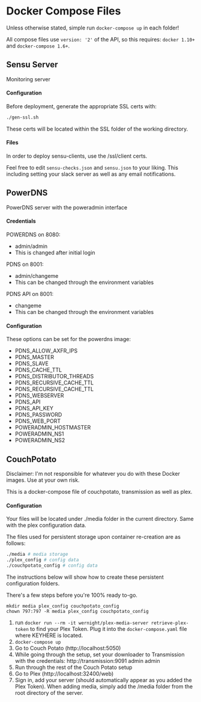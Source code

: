 # Docker Compose Files

Unless otherwise stated, simple run `docker-compose up` in each folder!

All compose files use `version: '2'` of the API, so this requires: `docker 1.10+` and `docker-compose 1.6+`.

## Sensu Server

Monitoring server

#### Configuration

Before deployment, generate the appropriate SSL certs with:
```sh
./gen-ssl.sh
```

These certs will be located within the SSL folder of the working directory.

#### Files

In order to deploy sensu-clients, use the /ssl/client certs.

Feel free to edit `sensu-checks.json` and `sensu.json` to your liking. This including setting your slack server as well as any email notifications.

## PowerDNS

PowerDNS server with the poweradmin interface

#### Credentials

POWERDNS on 8080: 
  - admin/admin
  - This is changed after initial login

PDNS on 8001:
  - admin/changeme
  - This can be changed through the environment variables

PDNS API on 8001:
  - changeme
  - This can be changed through the environment variables

#### Configuration

These options can be set for the powerdns image:

  - PDNS_ALLOW_AXFR_IPS
  - PDNS_MASTER
  - PDNS_SLAVE
  - PDNS_CACHE_TTL
  - PDNS_DISTRIBUTOR_THREADS
  - PDNS_RECURSIVE_CACHE_TTL
  - PDNS_RECURSIVE_CACHE_TTL
  - PDNS_WEBSERVER
  - PDNS_API
  - PDNS_API_KEY
  - PDNS_PASSWORD
  - PDNS_WEB_PORT
  - POWERADMIN_HOSTMASTER
  - POWERADMIN_NS1
  - POWERADMIN_NS2


## CouchPotato

Disclaimer: I'm not responsible for whatever you do with these Docker images. Use at your own risk.

This is a docker-compose file of couchpotato, transmission as well as plex.

#### Configuration

Your files will be located under ./media folder in the current directory.
Same with the plex configuration data.

The files used for persistent storage upon container re-creation are as follows:
```sh
./media # media storage
./plex_config # config data
./couchpotato_config # config data
```
The instructions below will show how to create these persistent configuration folders.

There's a few steps before you're 100% ready to-go.

```
mkdir media plex_config couchpotato_config
chown 797:797 -R media plex_config couchpotato_config
```
  1. run `docker run --rm -it wernight/plex-media-server retrieve-plex-token` to find your Plex Token. Plug it into the `docker-compose.yaml` file where KEYHERE is located.
  2. `docker-compose up`
  3. Go to Couch Potato (http://localhost:5050)
  4. While going through the setup, set your downloader to Transmission with the credentials:
    http://transmission:9091
    admin
    admin
  5. Run through the rest of the Couch Potato setup
  6. Go to Plex (http://localhost:32400/web)
  7. Sign in, add your server (should automatically appear as you added the Plex Token). When adding media, simply add the /media folder from the root directory of the server.
